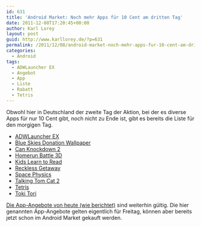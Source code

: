 ```yaml
---
id: 631
title: 'Android Market: Noch mehr Apps für 10 Cent am dritten Tag'
date: 2011-12-08T17:20:45+00:00
author: Karl Lorey
layout: post
guid: http://www.karllorey.de/?p=631
permalink: /2011/12/08/android-market-noch-mehr-apps-fur-10-cent-am-dritten-tag/
categories:
  - Android
tags:
  - ADWLauncher EX
  - Angebot
  - App
  - Liste
  - Rabatt
  - Tetris
---
```

Obwohl hier in Deutschland der zweite Tag der Aktion, bei der es diverse Apps für nur 10 Cent gibt, noch nicht zu Ende ist, gibt es bereits die Liste für den morgigen Tag.

  * <a href="https://market.android.com/details?id=org.adwfreak.launcher" target="_blank">ADWLauncher EX</a>
  * <a href="https://market.android.com/details?id=fishnoodle.clouds" target="_blank">Blue Skies Donation Wallpaper</a>
  * <a href="https://market.android.com/details?id=pl.idreams.CanKnockdown2" target="_blank">Can Knockdown 2</a>
  * <a href="https://market.android.com/details?id=com.com2us.HB3D" target="_blank">Homerun Battle 3D</a>
  * <a href="https://market.android.com/details?id=com.intellijoy.android.reading" target="_blank">Kids Learn to Read</a>
  * <a href="https://market.android.com/details?id=com.polarbit.Getaway" target="_blank">Reckless Getaway</a>
  * <a href="https://market.android.com/details?id=com.doodle.main" target="_blank">Space Physics</a>
  * <a href="https://market.android.com/details?id=com.outfit7.talkingtom2" target="_blank">Talking Tom Cat 2</a>
  * <a href="https://market.android.com/details?id=com.eamobile.tetris_eu" target="_blank">Tetris</a>
  * <a href="https://market.android.com/details?id=com.polarbit.tokitori&hl=de" target="_blank">Toki Tori</a>

[Die App-Angebote von heute (wie berichtet)](http://www.karllorey.de/2011/12/07/android-market-neuer-tag-neue-apps-fur-10-cent/ "Android Market: Neuer Tag, neue Apps für 10 Cent") sind weiterhin gültig. Die hier genannten App-Angebote gelten eigentlich für Freitag, können aber bereits jetzt schon im Android Market gekauft werden.
